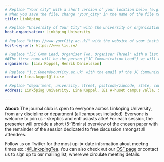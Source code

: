 ```yaml
---
# Replace "Your City" with a short version of your location below (e.g. Bristol or Singapore)
# When you save the file, change "your_city" in the name of the file to what you filled out below
title: Linköping 

# Replace "University of Your City" with the university or organisation that is hoping the journal club (e.g. University of Bristol or Nanyang Technical University)
host-organisation: Linköping University

# Replace "https://www.yourCity.ac.uk/" with the website of your institution
host-org-url: https://www.liu.se/ 

# Replace "[JC Comm Lead, Organiser Two, Organiser Three]" with a list of the people/person organising the journal club separated by commas 
#�The first name will be the person ("JC Communication Lead") we will contact to communicate news about ReproducibiliTea 
organisers: [Lina Koppel, Henrik Danielsson] 

# Replace "j.c.Owner@yourCity.ac.uk" with the email of the JC Communication Lead
contact: lina.koppel@liu.se

# Replace "department, university, street, postcode/zipcode, state, country" with the departmental address of the JC Communication Lead (we need that to send you merchandise)
Address: Linköping University, Lina Koppel, IEI A-huset campus Valla, 58183 Linköping, Sweden

---
```

**About:**
The journal club is open to everyone across Linköping University, from any discipline or department (all campuses included). Everyone is welcome to join us - skeptics and enthusiasts alike! For each session, the presenter will provide a short (5-15mins) overview of the chosen paper with the remainder of the session dedicated to free discussion amongst all attendees.

Follow us on Twitter for the most up-to-date information about meeting times etc.: [@LinkopingTea](https://twitter.com/LinkopingTea). You can also check out our [OSF page](https://osf.io/cfby7/) or contact us to sign up to our mailing list, where we circulate meeting details.
